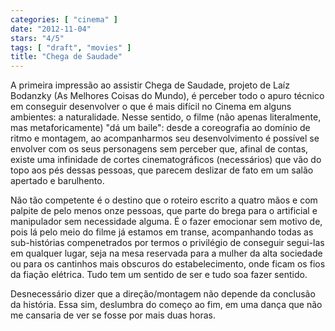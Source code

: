 ```yaml
---
categories: [ "cinema" ]
date: "2012-11-04"
stars: "4/5"
tags: [ "draft", "movies" ]
title: "Chega de Saudade"
---
```

A primeira impressão ao assistir Chega de Saudade, projeto de Laíz
Bodanzky (As Melhores Coisas do Mundo), é perceber todo o apuro
técnico em conseguir desenvolver o que é mais difícil no Cinema em
alguns ambientes: a naturalidade. Nesse sentido, o filme (não apenas
literalmente, mas metaforicamente) "dá um baile": desde a coreografia
ao domínio de ritmo e montagem, ao acompanharmos seu desenvolvimento
é possível se envolver com os seus personagens sem perceber que,
afinal de contas, existe uma infinidade de cortes cinematográficos
(necessários) que vão do topo aos pés dessas pessoas, que parecem
deslizar de fato em um salão apertado e barulhento.

Não tão competente é o destino que o roteiro escrito a quatro mãos
e com palpite de pelo menos onze pessoas, que parte do brega para o
artificial e manipulador sem necessidade alguma. É o fazer emocionar sem
motivo de, pois lá pelo meio do filme já estamos em transe, acompanhando
todas as sub-histórias compenetrados por termos o privilégio de
conseguir segui-las em qualquer lugar, seja na mesa reservada para
a mulher da alta sociedade ou para os cantinhos mais obscuros do
estabelecimento, onde ficam os fios da fiação elétrica. Tudo tem um
sentido de ser e tudo soa fazer sentido.

Desnecessário dizer que a direção/montagem não depende da conclusão
da história. Essa sim, deslumbra do começo ao fim, em uma dança que
não me cansaria de ver se fosse por mais duas horas.
